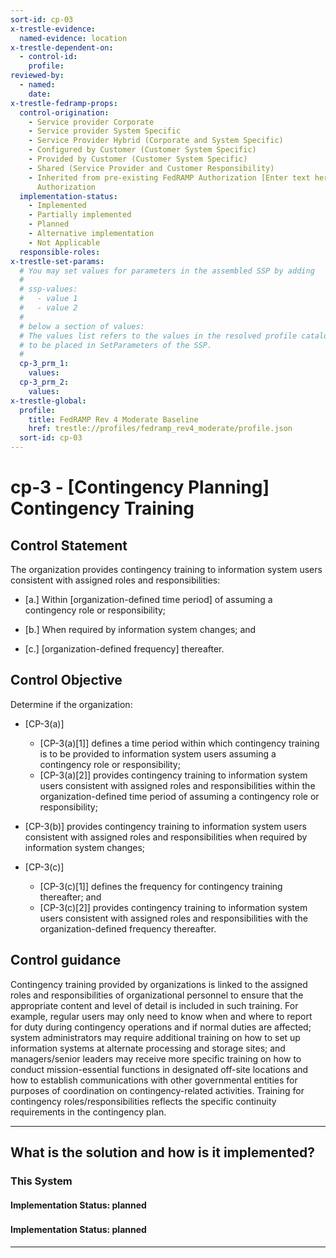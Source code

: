 ```yaml
---
sort-id: cp-03
x-trestle-evidence:
  named-evidence: location
x-trestle-dependent-on:
  - control-id:
    profile:
reviewed-by:
  - named:
    date:
x-trestle-fedramp-props:
  control-origination:
    - Service provider Corporate
    - Service provider System Specific
    - Service Provider Hybrid (Corporate and System Specific)
    - Configured by Customer (Customer System Specific)
    - Provided by Customer (Customer System Specific)
    - Shared (Service Provider and Customer Responsibility)
    - Inherited from pre-existing FedRAMP Authorization [Enter text here], Date of
      Authorization
  implementation-status:
    - Implemented
    - Partially implemented
    - Planned
    - Alternative implementation
    - Not Applicable
  responsible-roles:
x-trestle-set-params:
  # You may set values for parameters in the assembled SSP by adding
  #
  # ssp-values:
  #   - value 1
  #   - value 2
  #
  # below a section of values:
  # The values list refers to the values in the resolved profile catalog, and the ssp-values represent new values
  # to be placed in SetParameters of the SSP.
  #
  cp-3_prm_1:
    values:
  cp-3_prm_2:
    values:
x-trestle-global:
  profile:
    title: FedRAMP Rev 4 Moderate Baseline
    href: trestle://profiles/fedramp_rev4_moderate/profile.json
  sort-id: cp-03
---
```


# cp-3 - \[Contingency Planning\] Contingency Training

## Control Statement

The organization provides contingency training to information system users consistent with assigned roles and responsibilities:

- \[a.\] Within [organization-defined time period] of assuming a contingency role or responsibility;

- \[b.\] When required by information system changes; and

- \[c.\] [organization-defined frequency] thereafter.

## Control Objective

Determine if the organization:

- \[CP-3(a)\]

  - \[CP-3(a)[1]\] defines a time period within which contingency training is to be provided to information system users assuming a contingency role or responsibility;
  - \[CP-3(a)[2]\] provides contingency training to information system users consistent with assigned roles and responsibilities within the organization-defined time period of assuming a contingency role or responsibility;

- \[CP-3(b)\] provides contingency training to information system users consistent with assigned roles and responsibilities when required by information system changes;

- \[CP-3(c)\]

  - \[CP-3(c)[1]\] defines the frequency for contingency training thereafter; and
  - \[CP-3(c)[2]\] provides contingency training to information system users consistent with assigned roles and responsibilities with the organization-defined frequency thereafter.

## Control guidance

Contingency training provided by organizations is linked to the assigned roles and responsibilities of organizational personnel to ensure that the appropriate content and level of detail is included in such training. For example, regular users may only need to know when and where to report for duty during contingency operations and if normal duties are affected; system administrators may require additional training on how to set up information systems at alternate processing and storage sites; and managers/senior leaders may receive more specific training on how to conduct mission-essential functions in designated off-site locations and how to establish communications with other governmental entities for purposes of coordination on contingency-related activities. Training for contingency roles/responsibilities reflects the specific continuity requirements in the contingency plan.

______________________________________________________________________

## What is the solution and how is it implemented?

<!-- For implementation status enter one of: implemented, partial, planned, alternative, not-applicable -->

<!-- Note that the list of rules under ### Rules: is read-only and changes will not be captured after assembly to JSON -->

### This System

<!-- Add implementation prose for the main This System component for control: cp-3 -->

#### Implementation Status: planned

### 

<!-- Add control implementation description here for control: cp-3 -->

#### Implementation Status: planned

______________________________________________________________________
